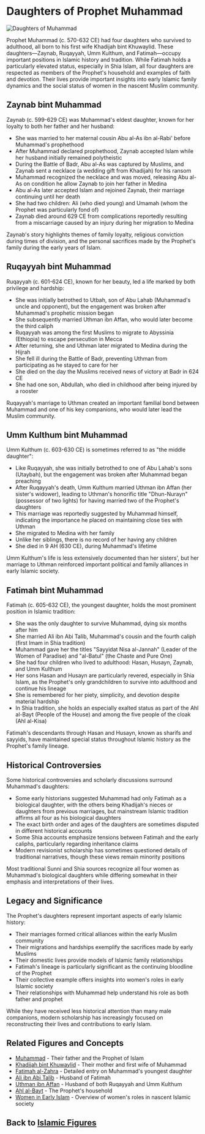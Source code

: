 # Daughters of Prophet Muhammad

![Daughters of Muhammad](../../images/prophets_daughters.jpg)

Prophet Muhammad (c. 570-632 CE) had four daughters who survived to adulthood, all born to his first wife Khadijah bint Khuwaylid. These daughters—Zaynab, Ruqayyah, Umm Kulthum, and Fatimah—occupy important positions in Islamic history and tradition. While Fatimah holds a particularly elevated status, especially in Shia Islam, all four daughters are respected as members of the Prophet's household and examples of faith and devotion. Their lives provide important insights into early Islamic family dynamics and the social status of women in the nascent Muslim community.

## Zaynab bint Muhammad

Zaynab (c. 599-629 CE) was Muhammad's eldest daughter, known for her loyalty to both her father and her husband:

- She was married to her maternal cousin Abu al-As ibn al-Rabi' before Muhammad's prophethood
- After Muhammad declared prophethood, Zaynab accepted Islam while her husband initially remained polytheistic
- During the Battle of Badr, Abu al-As was captured by Muslims, and Zaynab sent a necklace (a wedding gift from Khadijah) for his ransom
- Muhammad recognized the necklace and was moved, releasing Abu al-As on condition he allow Zaynab to join her father in Medina
- Abu al-As later accepted Islam and rejoined Zaynab, their marriage continuing until her death
- She had two children: Ali (who died young) and Umamah (whom the Prophet was particularly fond of)
- Zaynab died around 629 CE from complications reportedly resulting from a miscarriage caused by an injury during her migration to Medina

Zaynab's story highlights themes of family loyalty, religious conviction during times of division, and the personal sacrifices made by the Prophet's family during the early years of Islam.

## Ruqayyah bint Muhammad

Ruqayyah (c. 601-624 CE), known for her beauty, led a life marked by both privilege and hardship:

- She was initially betrothed to Utbah, son of Abu Lahab (Muhammad's uncle and opponent), but the engagement was broken after Muhammad's prophetic mission began
- She subsequently married Uthman ibn Affan, who would later become the third caliph
- Ruqayyah was among the first Muslims to migrate to Abyssinia (Ethiopia) to escape persecution in Mecca
- After returning, she and Uthman later migrated to Medina during the Hijrah
- She fell ill during the Battle of Badr, preventing Uthman from participating as he stayed to care for her
- She died on the day the Muslims received news of victory at Badr in 624 CE
- She had one son, Abdullah, who died in childhood after being injured by a rooster

Ruqayyah's marriage to Uthman created an important familial bond between Muhammad and one of his key companions, who would later lead the Muslim community.

## Umm Kulthum bint Muhammad

Umm Kulthum (c. 603-630 CE) is sometimes referred to as "the middle daughter":

- Like Ruqayyah, she was initially betrothed to one of Abu Lahab's sons (Utaybah), but the engagement was broken after Muhammad began preaching
- After Ruqayyah's death, Umm Kulthum married Uthman ibn Affan (her sister's widower), leading to Uthman's honorific title "Dhun-Nurayn" (possessor of two lights) for having married two of the Prophet's daughters
- This marriage was reportedly suggested by Muhammad himself, indicating the importance he placed on maintaining close ties with Uthman
- She migrated to Medina with her family
- Unlike her siblings, there is no record of her having any children
- She died in 9 AH (630 CE), during Muhammad's lifetime

Umm Kulthum's life is less extensively documented than her sisters', but her marriage to Uthman reinforced important political and family alliances in early Islamic society.

## Fatimah bint Muhammad

Fatimah (c. 605-632 CE), the youngest daughter, holds the most prominent position in Islamic tradition:

- She was the only daughter to survive Muhammad, dying six months after him
- She married Ali ibn Abi Talib, Muhammad's cousin and the fourth caliph (first Imam in Shia tradition)
- Muhammad gave her the titles "Sayyidat Nisa al-Jannah" (Leader of the Women of Paradise) and "al-Batul" (the Chaste and Pure One)
- She had four children who lived to adulthood: Hasan, Husayn, Zaynab, and Umm Kulthum
- Her sons Hasan and Husayn are particularly revered, especially in Shia Islam, as the Prophet's only grandchildren to survive into adulthood and continue his lineage
- She is remembered for her piety, simplicity, and devotion despite material hardship
- In Shia tradition, she holds an especially exalted status as part of the Ahl al-Bayt (People of the House) and among the five people of the cloak (Ahl al-Kisa)

Fatimah's descendants through Hasan and Husayn, known as sharifs and sayyids, have maintained special status throughout Islamic history as the Prophet's family lineage.

## Historical Controversies

Some historical controversies and scholarly discussions surround Muhammad's daughters:

- Some early historians suggested Muhammad had only Fatimah as a biological daughter, with the others being Khadijah's nieces or daughters from previous marriages, but mainstream Islamic tradition affirms all four as his biological daughters
- The exact birth order and ages of the daughters are sometimes disputed in different historical accounts
- Some Shia accounts emphasize tensions between Fatimah and the early caliphs, particularly regarding inheritance claims
- Modern revisionist scholarship has sometimes questioned details of traditional narratives, though these views remain minority positions

Most traditional Sunni and Shia sources recognize all four women as Muhammad's biological daughters while differing somewhat in their emphasis and interpretations of their lives.

## Legacy and Significance

The Prophet's daughters represent important aspects of early Islamic history:

- Their marriages formed critical alliances within the early Muslim community
- Their migrations and hardships exemplify the sacrifices made by early Muslims
- Their domestic lives provide models of Islamic family relationships
- Fatimah's lineage is particularly significant as the continuing bloodline of the Prophet
- Their collective example offers insights into women's roles in early Islamic society
- Their relationships with Muhammad help understand his role as both father and prophet

While they have received less historical attention than many male companions, modern scholarship has increasingly focused on reconstructing their lives and contributions to early Islam.

## Related Figures and Concepts

- [Muhammad](./muhammad.md) - Their father and the Prophet of Islam
- [Khadijah bint Khuwaylid](./khadijah.md) - Their mother and first wife of Muhammad
- [Fatimah al-Zahra](./fatimah.md) - Detailed entry on Muhammad's youngest daughter
- [Ali ibn Abi Talib](./ali.md) - Husband of Fatimah
- [Uthman ibn Affan](./uthman.md) - Husband of both Ruqayyah and Umm Kulthum
- [Ahl al-Bayt](./ahl_al_bayt.md) - The Prophet's household
- [Women in Early Islam](./women_early_islam.md) - Overview of women's roles in nascent Islamic society

## Back to [Islamic Figures](./README.md)

